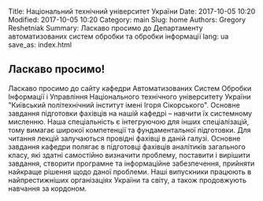 Title: Національний технічний університет України
Date: 2017-10-05 10:20
Modified: 2017-10-05 10:20
Category: main
Slug: home
Authors: Gregory Reshetniak
Summary: Ласкаво просимо до Департаменту автоматизованих систем обробки та обробки інформації
lang: ua
save_as: index.html

## Ласкаво просимо!

Ласкаво просимо до сайту кафедри Автоматизованих Систем Обробки Інформації і Управління Національного технічного університету України "Київський політехнічний інститут імені Ігоря Сікорського". Основне завдання підготовки фахівців на нашій кафедрі – навчити їх системному мисленню. Наша спеціальність є інтегруючою для інших спеціалізацій, тому вимагає широкої компетенції та фундаментальної підготовки. Для читання лекцій залучаються провідні фахівці в даній галузі. Основне завдання кафедри полягає в підготовці фахівців аналітиків загального класу, які здатні самостійно визначити проблему, поставити і вирішити завдання, створити програмне та інформаційне забезпечення, прийняти найкраще рішення щодо даної проблеми. Наші випускники працюють в найпрестижніших організаціях України та світу, а також продовжують навчання за кордоном.
